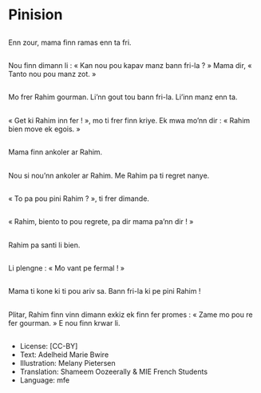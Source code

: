 # Pinision

##
Enn zour, mama finn ramas enn ta fri.

##
Nou finn dimann li : « Kan nou pou kapav manz bann fri-la ? » Mama dir, « Tanto nou pou manz zot. »

##
Mo frer Rahim gourman. Li’nn gout tou bann fri-la. Li’inn manz enn ta.

##
« Get ki Rahim inn fer ! », mo ti frer finn kriye. Ek mwa mo’nn dir : « Rahim bien move ek egois. »

##
Mama finn ankoler ar Rahim.

##
Nou si nou’nn ankoler ar Rahim. Me Rahim pa ti regret nanye.

##
« To pa pou pini Rahim ? », ti frer dimande.

##
« Rahim, biento to pou regrete, pa dir mama pa’nn dir ! »

##
Rahim pa santi li bien.

##
Li plengne : « Mo vant pe fermal ! »

##
Mama ti kone ki ti pou ariv sa. Bann fri-la ki pe pini Rahim !

##
Plitar, Rahim finn vinn dimann exkiz ek finn fer promes : « Zame mo pou re fer gourman. » E nou finn krwar li.

##
* License: [CC-BY]
* Text: Adelheid Marie Bwire
* Illustration: Melany Pietersen
* Translation: Shameem Oozeerally & MIE French Students
* Language: mfe
